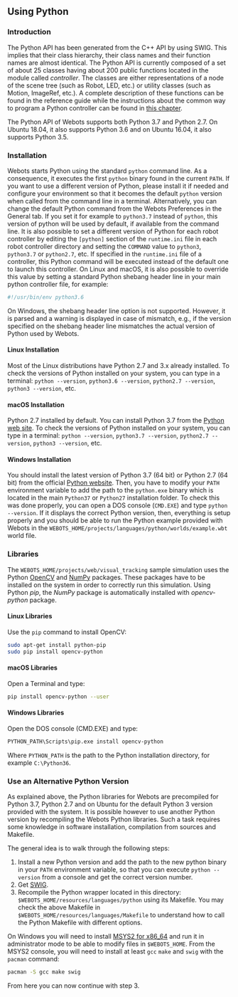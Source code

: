 ## Using Python

### Introduction

The Python API has been generated from the C++ API by using SWIG.
This implies that their class hierarchy, their class names and their function names are almost identical.
The Python API is currently composed of a set of about 25 classes having about 200 public functions located in the module called *controller*.
The classes are either representations of a node of the scene tree (such as Robot, LED, etc.) or utility classes (such as Motion, ImageRef, etc.).
A complete description of these functions can be found in the reference guide while the instructions about the common way to program a Python controller can be found in [this chapter](programming-fundamentals.md).

The Python API of Webots supports both Python 3.7 and Python 2.7.
On Ubuntu 18.04, it also supports Python 3.6 and on Ubuntu 16.04, it also supports Python 3.5.

### Installation

Webots starts Python using the standard `python` command line.
As a consequence, it executes the first `python` binary found in the current `PATH`.
If you want to use a different version of Python, please install it if needed and configure your environment so that it becomes the default `python` version when called from the command line in a terminal.
Alternatively, you can change the default Python command from the Webots Preferences in the General tab.
If you set it for example to `python3.7` instead of `python`, this version of python will be used by default, if available from the command line.
It is also possible to set a different version of Python for each robot controller by editing the `[python]` section of the `runtime.ini` file in each robot controller directory and setting the `COMMAND` value to `python3`, `python3.7` or `python2.7`, etc.
If specified in the `runtime.ini` file of a controller, this Python command will be executed instead of the default one to launch this controller.
On Linux and macOS, it is also possible to override this value by setting a standard Python shebang header line in your main python controller file, for example:

```python
#!/usr/bin/env python3.6
```

On Windows, the shebang header line option is not supported.
However, it is parsed and a warning is displayed in case of mismatch, e.g., if the version specified on the shebang header line mismatches the actual version of Python used by Webots.

#### Linux Installation

Most of the Linux distributions have Python 2.7 and 3.x already installed.
To check the versions of Python installed on your system, you can type in a terminal: `python --version`, `python3.6 --version`, `python2.7 --version`, `python3 --version`, etc.

#### macOS Installation

Python 2.7 installed by default.
You can install Python 3.7 from the [Python web site](https://www.python.org).
To check the versions of Python installed on your system, you can type in a terminal: `python --version`, `python3.7 --version`, `python2.7 --version`, `python3 --version`, etc.

#### Windows Installation

You should install the latest version of Python 3.7 (64 bit) or Python 2.7 (64 bit) from the official [Python website](https://www.python.org).
Then, you have to modify your `PATH` environment variable to add the path to the `python.exe` binary which is located in the main `Python37` or `Python27` installation folder.
To check this was done properly, you can open a DOS console (`CMD.EXE`) and type `python --version`.
If it displays the correct Python version, then, everything is setup properly and you should be able to run the Python example provided with Webots in the `WEBOTS_HOME/projects/languages/python/worlds/example.wbt` world file.

### Libraries

The `WEBOTS_HOME/projects/web/visual_tracking` sample simulation uses the Python [OpenCV](http://opencv.org/) and [NumPy](http://numpy.org/) packages.
These packages have to be installed on the system in order to correctly run this simulation.
Using Python *pip*, the *NumPy* package is automatically installed with *opencv-python* package.

#### Linux Libraries

Use the `pip` command to install OpenCV:

```sh
sudo apt-get install python-pip
sudo pip install opencv-python
```

#### macOS Libraries

Open a Terminal and type:
```sh
pip install opencv-python --user
```

#### Windows Libraries

Open the DOS console (CMD.EXE) and type:

```sh
PYTHON_PATH\Scripts\pip.exe install opencv-python
```

Where `PYTHON_PATH` is the path to the Python installation directory, for example `C:\Python36`.

### Use an Alternative Python Version

As explained above, the Python libraries for Webots are precompiled for Python 3.7, Python 2.7 and on Ubuntu for the default Python 3 version provided with the system.
It is possible however to use another Python version by recompiling the Webots Python libraries.
Such a task requires some knowledge in software installation, compilation from sources and Makefile.

The general idea is to walk through the following steps:

1. Install a new Python version and add the path to the new python binary in your `PATH` environment variable, so that you can execute `python --version` from a console and get the correct version number.
2. Get [SWIG](http://www.swig.org/download.html).
3. Recompile the Python wrapper located in this directory: `$WEBOTS_HOME/resources/languages/python` using its Makefile.
You may check the above Makefile in `$WEBOTS_HOME/resources/languages/Makefile` to understand how to call the Python Makefile with different options.

On Windows you will need to install [MSYS2 for x86\_64](http://www.msys2.org/) and run it in administrator mode to be able to modify files in `$WEBOTS_HOME`.
From the MSYS2 console, you will need to install at least `gcc` `make` and `swig` with the `pacman` command:
```bash
pacman -S gcc make swig
```
From here you can now continue with step 3.
